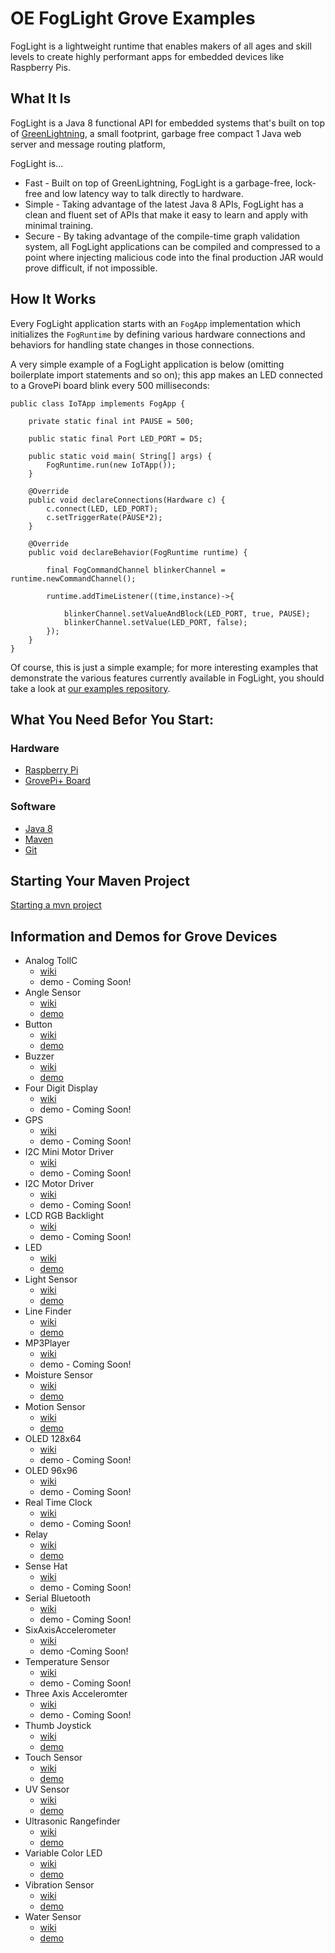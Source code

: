 # OE FogLight Grove Examples
FogLight is a lightweight runtime that enables makers of all ages and skill levels to create highly performant apps for embedded devices like Raspberry Pis.

## What It Is ##
FogLight is a Java 8 functional API for embedded systems that's built on top of [GreenLightning](https://github.com/oci-pronghorn/GreenLightning), a small footprint, garbage free compact 1 Java web server and message routing platform, 

FogLight is...
- Fast - Built on top of GreenLightning, FogLight is a garbage-free, lock-free and low latency way to talk directly to hardware.
- Simple - Taking advantage of the latest Java 8 APIs, FogLight has a clean and fluent set of APIs that make it easy to learn and apply with minimal training.
- Secure - By taking advantage of the compile-time graph validation system, all FogLight applications can be compiled and compressed to a point where injecting malicious code into the final production JAR would prove difficult, if not impossible.

## How It Works ##
Every FogLight application starts with an `FogApp` implementation which initializes the `FogRuntime` by defining various hardware connections and behaviors for handling state changes in those connections.  

A very simple example of a FogLight application is below (omitting boilerplate import statements and so on); this app makes an LED connected to a GrovePi board blink every 500 milliseconds:
```
public class IoTApp implements FogApp {
    
    private static final int PAUSE = 500;
           
    public static final Port LED_PORT = D5;
    
    public static void main( String[] args) {
        FogRuntime.run(new IoTApp());
    }    
    
    @Override
    public void declareConnections(Hardware c) {
        c.connect(LED, LED_PORT);
        c.setTriggerRate(PAUSE*2);
    }

    @Override
    public void declareBehavior(FogRuntime runtime) {
        
        final FogCommandChannel blinkerChannel = runtime.newCommandChannel(); 
        
        runtime.addTimeListener((time,instance)->{
        	
        	blinkerChannel.setValueAndBlock(LED_PORT, true, PAUSE);
        	blinkerChannel.setValue(LED_PORT, false);
        });
    }  
}
``` 
Of course, this is just a simple example; for more interesting examples that demonstrate the various features currently available in FogLight, you should take a look at [our examples repository](#information-and-demos-for-grove-devices).
## What You Need Befor You Start:
### Hardware
- [Raspberry Pi](https://www.raspberrypi.org/)
- [GrovePi+ Board](https://www.dexterindustries.com/shop/grovepi-board/)
### Software
- [Java 8](https://docs.oracle.com/javase/8/docs/technotes/guides/install/install_overview.html)
- [Maven](https://maven.apache.org/install.html)
- [Git](https://git-scm.com/)
## Starting Your Maven Project
[Starting a mvn project](https://github.com/oci-pronghorn/FogLighter/blob/master/README.md)
## Information and Demos for Grove Devices
- Analog TollC
  - [wiki](http://wiki.seeed.cc/Grove-I2C_ADC/)
  - demo - Coming Soon!
- Angle Sensor
  - [wiki](http://wiki.seeed.cc/Grove-Rotary_Angle_Sensor/)
  - [demo](https://github.com/oci-pronghorn/FogLight-Grove/blob/master/AngleSensor/README.md)
- Button
  - [wiki](http://wiki.seeed.cc/Grove-Button/)
  - [demo](https://github.com/oci-pronghorn/FogLight-Grove/blob/master/Button/Button.md)
- Buzzer
  - [wiki](http://wiki.seeed.cc/Grove-Buzzer/)
  - [demo](https://github.com/oci-pronghorn/FogLight-Grove/blob/master/Buzzer/Buzzer.md)
- Four Digit Display
  - [wiki](http://wiki.seeed.cc/Grove-4-Digit_Display/)
  - demo - Coming Soon!
- GPS
  - [wiki](http://wiki.seeed.cc/Grove-GPS/)
  - demo - Coming Soon!
- I2C Mini Motor Driver
  - [wiki](http://wiki.seeed.cc/Grove-Mini_I2C_Motor_Driver_v1.0/)
  - demo - Coming Soon!
- I2C Motor Driver
  - [wiki](http://wiki.seeed.cc/Grove-I2C_Motor_Driver_V1.3/)
  - demo - Coming Soon!
- LCD RGB Backlight
  - [wiki](http://wiki.seeed.cc/Grove-LCD_RGB_Backlight/)
  - demo - Coming Soon!
- LED
  - [wiki](http://wiki.seeed.cc/Grove-LED_Socket_Kit/)
  - [demo](https://github.com/oci-pronghorn/FogLight-Grove/blob/master/LED/LED.md)
- Light Sensor
  - [wiki](http://wiki.seeed.cc/Grove-Light_Sensor/)
  - [demo](https://github.com/oci-pronghorn/FogLight-Grove/blob/master/LightSensor/LightSensor.md)
- Line Finder
  - [wiki](http://wiki.seeed.cc/Grove-Line_Finder/)
  - [demo](https://github.com/oci-pronghorn/FogLight-Grove/blob/master/LineFinder/README.md)
- MP3Player
  - [wiki](http://wiki.seeed.cc/Grove-Serial_MP3_Player/)
  - demo - Coming Soon!
- Moisture Sensor
  - [wiki](http://wiki.seeed.cc/Grove-Moisture_Sensor/)
  - [demo](https://github.com/oci-pronghorn/FogLight-Grove/blob/master/MoistureSensor/README.md)
- Motion Sensor
  - [wiki](http://wiki.seeed.cc/Grove-Motion_Sensor/)
  - [demo](https://github.com/oci-pronghorn/FogLight-Grove/blob/master/MotionSensor/README.md)
- OLED 128x64
  - [wiki](http://wiki.seeed.cc/Grove-OLED_Display_0.96inch/)
  - demo - Coming Soon!
- OLED 96x96
  - [wiki](http://wiki.seeed.cc/Grove-OLED_Display_1.12inch/)
  - demo - Coming Soon!
- Real Time Clock
  - [wiki](http://wiki.seeed.cc/Grove-RTC/)
  - demo - Coming Soon!
- Relay
  - [wiki](http://wiki.seeed.cc/Grove-Relay/)
  - [demo](https://github.com/oci-pronghorn/FogLight-Grove/blob/master/Relay/Relay.md)
- Sense Hat
  - [wiki](https://pinout.xyz/pinout/sense_hat)
  - demo - Coming Soon!
- Serial Bluetooth
  - [wiki](http://wiki.seeed.cc/Grove-Serial_Bluetooth_v3.0/)
  - demo - Coming Soon!
- SixAxisAccelerometer
  - [wiki](http://wiki.seeed.cc/Grove-6-Axis_AccelerometerAndCompass_V2.0/)
  - demo -Coming Soon!
- Temperature Sensor
  - [wiki](http://wiki.seeed.cc/Grove-Temperature_Sensor/)
  - demo - Coming Soon!
- Three Axis Acceleromter
  - [wiki](http://wiki.seeed.cc/Grove-3-Axis_Digital_Accelerometer-1.5g/)
  - demo - Coming Soon!
- Thumb Joystick
  - [wiki](http://wiki.seeed.cc/Grove-Thumb_Joystick/)
  - [demo](https://github.com/oci-pronghorn/FogLight-Grove/blob/master/ThumbJoystick/readme.md)
- Touch Sensor
  - [wiki](http://wiki.seeed.cc/Grove-Touch_Sensor/)
  - [demo](https://github.com/oci-pronghorn/FogLight-Grove/blob/master/TouchSensor/TouchSensor.md)
- UV Sensor
  - [wiki](http://wiki.seeed.cc/Grove-UV_Sensor/)
  - [demo](https://github.com/oci-pronghorn/FogLight-Grove/blob/master/UVSensor/UVSensor.md)
- Ultrasonic Rangefinder
  - [wiki](http://wiki.seeed.cc/Grove-Ultrasonic_Ranger/)
  - [demo](https://github.com/oci-pronghorn/FogLight-Grove/blob/master/UltrasonicRangefinder/UltrasonicRangefinder.md)
- Variable Color LED
  - [wiki](http://wiki.seeed.cc/Grove-Variable_Color_LED/)
  - [demo](https://github.com/oci-pronghorn/FogLight-Grove/blob/master/VariableColorLED/VariableColorLED.md)
- Vibration Sensor
  - [wiki](http://wiki.seeed.cc/Grove-Piezo_Vibration_Sensor/)
  - [demo](https://github.com/oci-pronghorn/FogLight-Grove/blob/master/VibrationSensor/readme.md)
- Water Sensor
  - [wiki](http://wiki.seeed.cc/Grove-Water_Sensor/)
  - [demo](https://github.com/oci-pronghorn/FogLight-Grove/blob/master/WaterSensor/readme.md)
